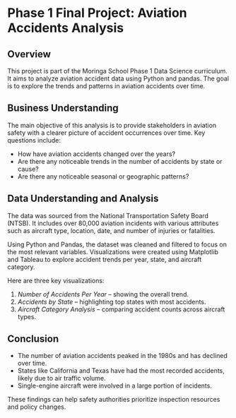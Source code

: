 # Phase 1 Final Project: Aviation Accidents Analysis

## Overview
This project is part of the Moringa School Phase 1 Data Science curriculum. It aims to analyze aviation accident data using Python and pandas. The goal is to explore the trends and patterns in aviation accidents over time.

## Business Understanding
The main objective of this analysis is to provide stakeholders in aviation safety with a clearer picture of accident occurrences over time. Key questions include:
- How have aviation accidents changed over the years?
- Are there any noticeable trends in the number of accidents by state or cause?
- Are there any noticeable seasonal or geographic patterns?

## Data Understanding and Analysis
The data was sourced from the National Transportation Safety Board (NTSB). It includes over 80,000 aviation incidents with various attributes such as aircraft type, location, date, and number of injuries or fatalities.

Using Python and Pandas, the dataset was cleaned and filtered to focus on the most relevant variables. Visualizations were created using Matplotlib and Tableau to explore accident trends per year, state, and aircraft category.

Here are three key visualizations:
1. *Number of Accidents Per Year* – showing the overall trend.
2. *Accidents by State* – highlighting top states with most accidents.
3. *Aircraft Category Analysis* – comparing accident counts across aircraft types.

## Conclusion
- The number of aviation accidents peaked in the 1980s and has declined over time.
- States like California and Texas have had the most recorded accidents, likely due to air traffic volume.
- Single-engine aircraft were involved in a large portion of incidents.

These findings can help safety authorities prioritize inspection resources and policy changes.
